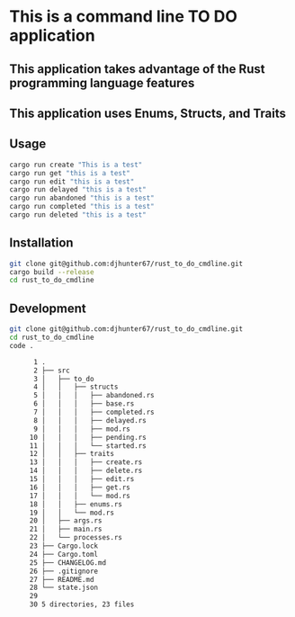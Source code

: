 # This is a command line TO DO application

## This application takes advantage of the Rust programming language features

## This application uses Enums, Structs, and Traits

## Usage

```bash
cargo run create "This is a test"
cargo run get "this is a test"
cargo run edit "this is a test" 
cargo run delayed "this is a test"
cargo run abandoned "this is a test"
cargo run completed "this is a test"
cargo run deleted "this is a test"
```

## Installation

```bash
git clone git@github.com:djhunter67/rust_to_do_cmdline.git
cargo build --release
cd rust_to_do_cmdline
```

## Development

```bash
git clone git@github.com:djhunter67/rust_to_do_cmdline.git
cd rust_to_do_cmdline
code .
```

``` bash
      1 .
      2 ├── src
      3 │   ├── to_do
      4 │   │   ├── structs
      5 │   │   │   ├── abandoned.rs
      6 │   │   │   ├── base.rs
      7 │   │   │   ├── completed.rs
      8 │   │   │   ├── delayed.rs
      9 │   │   │   ├── mod.rs
     10 │   │   │   ├── pending.rs
     11 │   │   │   └── started.rs
     12 │   │   ├── traits
     13 │   │   │   ├── create.rs
     14 │   │   │   ├── delete.rs
     15 │   │   │   ├── edit.rs
     16 │   │   │   ├── get.rs
     17 │   │   │   └── mod.rs
     18 │   │   ├── enums.rs
     19 │   │   └── mod.rs
     20 │   ├── args.rs
     21 │   ├── main.rs
     22 │   └── processes.rs
     23 ├── Cargo.lock
     24 ├── Cargo.toml
     25 ├── CHANGELOG.md
     26 ├── .gitignore
     27 ├── README.md
     28 └── state.json
     29
     30 5 directories, 23 files
```

